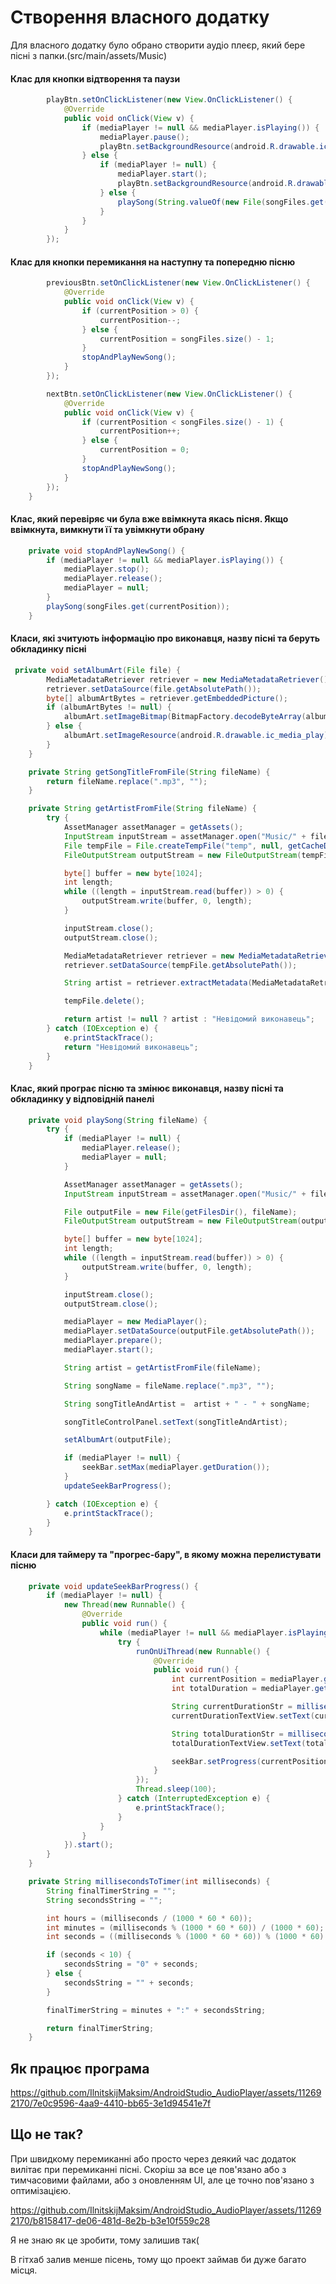 # Створення власного додатку
Для власного додатку було обрано створити аудіо плеєр, який бере пісні з папки.(src/main/assets/Music)

#### Клас для кнопки відтворення та паузи
```java
        playBtn.setOnClickListener(new View.OnClickListener() {
            @Override
            public void onClick(View v) {
                if (mediaPlayer != null && mediaPlayer.isPlaying()) {
                    mediaPlayer.pause();
                    playBtn.setBackgroundResource(android.R.drawable.ic_media_play);
                } else {
                    if (mediaPlayer != null) {
                        mediaPlayer.start();
                        playBtn.setBackgroundResource(android.R.drawable.ic_media_pause);
                    } else {
                        playSong(String.valueOf(new File(songFiles.get(currentPosition))));
                    }
                }
            }
        });
```

#### Клас для кнопки перемикання на наступну та попередню пісню
```java
        previousBtn.setOnClickListener(new View.OnClickListener() {
            @Override
            public void onClick(View v) {
                if (currentPosition > 0) {
                    currentPosition--;
                } else {
                    currentPosition = songFiles.size() - 1;
                }
                stopAndPlayNewSong();
            }
        });

        nextBtn.setOnClickListener(new View.OnClickListener() {
            @Override
            public void onClick(View v) {
                if (currentPosition < songFiles.size() - 1) {
                    currentPosition++;
                } else {
                    currentPosition = 0;
                }
                stopAndPlayNewSong();
            }
        });
    }
```

#### Клас, який перевіряє чи була вже ввімкнута якась пісня. Якщо ввімкнута, вимкнути її та увімкнути обрану
```java
    private void stopAndPlayNewSong() {
        if (mediaPlayer != null && mediaPlayer.isPlaying()) {
            mediaPlayer.stop();
            mediaPlayer.release();
            mediaPlayer = null;
        }
        playSong(songFiles.get(currentPosition));
    }
```

#### Класи, які зчитують інформацію про виконавця, назву пісні та беруть обкладинку пісні
```java
 private void setAlbumArt(File file) {
        MediaMetadataRetriever retriever = new MediaMetadataRetriever();
        retriever.setDataSource(file.getAbsolutePath());
        byte[] albumArtBytes = retriever.getEmbeddedPicture();
        if (albumArtBytes != null) {
            albumArt.setImageBitmap(BitmapFactory.decodeByteArray(albumArtBytes, 0, albumArtBytes.length));
        } else {
            albumArt.setImageResource(android.R.drawable.ic_media_play);
        }
    }

    private String getSongTitleFromFile(String fileName) {
        return fileName.replace(".mp3", "");
    }

    private String getArtistFromFile(String fileName) {
        try {
            AssetManager assetManager = getAssets();
            InputStream inputStream = assetManager.open("Music/" + fileName);
            File tempFile = File.createTempFile("temp", null, getCacheDir());
            FileOutputStream outputStream = new FileOutputStream(tempFile);

            byte[] buffer = new byte[1024];
            int length;
            while ((length = inputStream.read(buffer)) > 0) {
                outputStream.write(buffer, 0, length);
            }

            inputStream.close();
            outputStream.close();

            MediaMetadataRetriever retriever = new MediaMetadataRetriever();
            retriever.setDataSource(tempFile.getAbsolutePath());

            String artist = retriever.extractMetadata(MediaMetadataRetriever.METADATA_KEY_ARTIST);

            tempFile.delete();

            return artist != null ? artist : "Невідомий виконавець";
        } catch (IOException e) {
            e.printStackTrace();
            return "Невідомий виконавець";
        }
    }
```

#### Клас, який програє пісню та змінює виконавця, назву пісні та обкладинку у відповідній панелі
```java
    private void playSong(String fileName) {
        try {
            if (mediaPlayer != null) {
                mediaPlayer.release();
                mediaPlayer = null;
            }

            AssetManager assetManager = getAssets();
            InputStream inputStream = assetManager.open("Music/" + fileName);

            File outputFile = new File(getFilesDir(), fileName);
            FileOutputStream outputStream = new FileOutputStream(outputFile);

            byte[] buffer = new byte[1024];
            int length;
            while ((length = inputStream.read(buffer)) > 0) {
                outputStream.write(buffer, 0, length);
            }

            inputStream.close();
            outputStream.close();

            mediaPlayer = new MediaPlayer();
            mediaPlayer.setDataSource(outputFile.getAbsolutePath());
            mediaPlayer.prepare();
            mediaPlayer.start();

            String artist = getArtistFromFile(fileName);

            String songName = fileName.replace(".mp3", "");

            String songTitleAndArtist =  artist + " - " + songName;

            songTitleControlPanel.setText(songTitleAndArtist);

            setAlbumArt(outputFile);

            if (mediaPlayer != null) {
                seekBar.setMax(mediaPlayer.getDuration());
            }
            updateSeekBarProgress();

        } catch (IOException e) {
            e.printStackTrace();
        }
    }
```

#### Класи для таймеру та "прогрес-бару", в якому можна перелистувати пісню
```java
    private void updateSeekBarProgress() {
        if (mediaPlayer != null) {
            new Thread(new Runnable() {
                @Override
                public void run() {
                    while (mediaPlayer != null && mediaPlayer.isPlaying()) {
                        try {
                            runOnUiThread(new Runnable() {
                                @Override
                                public void run() {
                                    int currentPosition = mediaPlayer.getCurrentPosition();
                                    int totalDuration = mediaPlayer.getDuration();

                                    String currentDurationStr = millisecondsToTimer(currentPosition);
                                    currentDurationTextView.setText(currentDurationStr);

                                    String totalDurationStr = millisecondsToTimer(totalDuration);
                                    totalDurationTextView.setText(totalDurationStr);

                                    seekBar.setProgress(currentPosition);
                                }
                            });
                            Thread.sleep(100);
                        } catch (InterruptedException e) {
                            e.printStackTrace();
                        }
                    }
                }
            }).start();
        }
    }

    private String millisecondsToTimer(int milliseconds) {
        String finalTimerString = "";
        String secondsString = "";

        int hours = (milliseconds / (1000 * 60 * 60));
        int minutes = (milliseconds % (1000 * 60 * 60)) / (1000 * 60);
        int seconds = ((milliseconds % (1000 * 60 * 60)) % (1000 * 60) / 1000);

        if (seconds < 10) {
            secondsString = "0" + seconds;
        } else {
            secondsString = "" + seconds;
        }

        finalTimerString = minutes + ":" + secondsString;

        return finalTimerString;
    }
```

## Як працює програма

https://github.com/IlnitskijMaksim/AndroidStudio_AudioPlayer/assets/112692170/7e0c9596-4aa9-4410-bb65-3e1d94541e7f

## Що не так?

При швидкому перемиканні або просто через деякий час додаток вилітає при перемиканні пісні. Скоріш за все це пов'язано або з тимчасовими файлами, або з оновленням UI, але це точно пов'язано з оптимізацією.

https://github.com/IlnitskijMaksim/AndroidStudio_AudioPlayer/assets/112692170/b8158417-de06-481d-8e2b-b3e10f559c28

Я не знаю як це зробити, тому залишив так(

В гітхаб залив менше пісень, тому що проект займав би дуже багато місця.



